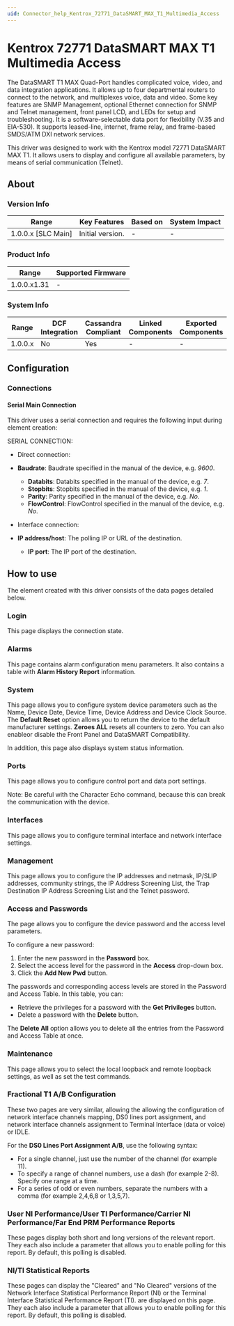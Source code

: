 ```yaml
---
uid: Connector_help_Kentrox_72771_DataSMART_MAX_T1_Multimedia_Access
---
```


# Kentrox 72771 DataSMART MAX T1 Multimedia Access

The DataSMART T1 MAX Quad-Port handles complicated voice, video, and data integration applications. It allows up to four departmental routers to connect to the network, and multiplexes voice, data and video. Some key features are SNMP Management, optional Ethernet connection for SNMP and Telnet management, front panel LCD, and LEDs for setup and troubleshooting. It is a software-selectable data port for flexibility (V.35 and EIA-530). It supports leased-line, internet, frame relay, and frame-based SMDS/ATM DXI network services.

This driver was designed to work with the Kentrox model 72771 DataSMART MAX T1. It allows users to display and configure all available parameters, by means of serial communication (Telnet).

## About

### Version Info

| **Range**            | **Key Features** | **Based on** | **System Impact** |
|----------------------|------------------|--------------|-------------------|
| 1.0.0.x \[SLC Main\] | Initial version. | \-           | \-                |

### Product Info

| **Range**   | **Supported Firmware** |
|-------------|------------------------|
| 1.0.0.x1.31 | \-                     |

### System Info

| **Range** | **DCF Integration** | **Cassandra Compliant** | **Linked Components** | **Exported Components** |
|-----------|---------------------|-------------------------|-----------------------|-------------------------|
| 1.0.0.x   | No                  | Yes                     | \-                    | \-                      |

## Configuration

### Connections

#### Serial Main Connection

This driver uses a serial connection and requires the following input during element creation:

SERIAL CONNECTION:

- Direct connection:

- **Baudrate**: Baudrate specified in the manual of the device, e.g. *9600*.
  - **Databits**: Databits specified in the manual of the device, e.g. *7*.
  - **Stopbits**: Stopbits specified in the manual of the device, e.g. *1*.
  - **Parity**: Parity specified in the manual of the device, e.g. *No*.
  - **FlowControl**: FlowControl specified in the manual of the device, e.g. *No*.

- Interface connection:

- **IP address/host**: The polling IP or URL of the destination.
  - **IP port**: The IP port of the destination.

## How to use

The element created with this driver consists of the data pages detailed below.

### Login

This page displays the connection state.

### Alarms

This page contains alarm configuration menu parameters. It also contains a table with **Alarm History Report** information.

### System

This page allows you to configure system device parameters such as the Name, Device Date, Device Time, Device Address and Device Clock Source. The **Default Reset** option allows you to return the device to the default manufacturer settings. **Zeroes ALL** resets all counters to zero. You can also enableor disable the Front Panel and DataSMART Compatibility.

In addition, this page also displays system status information.

### Ports

This page allows you to configure control port and data port settings.

Note: Be careful with the Character Echo command, because this can break the communication with the device.

### Interfaces

This page allows you to configure terminal interface and network interface settings.

### Management

This page allows you to configure the IP addresses and netmask, IP/SLIP addresses, community strings, the IP Address Screening List, the Trap Destination IP Address Screening List and the Telnet password.

### Access and Passwords

The page allows you to configure the device password and the access level parameters.

To configure a new password:

1.  Enter the new password in the **Password** box.
2.  Select the access level for the password in the **Access** drop-down box.
3.  Click the **Add New Pwd** button.

The passwords and corresponding access levels are stored in the Password and Access Table. In this table, you can:

- Retrieve the privileges for a password with the **Get Privileges** button.
- Delete a password with the **Delete** button.

The **Delete All** option allows you to delete all the entries from the Password and Access Table at once.

### Maintenance

This page allows you to select the local loopback and remote loopback settings, as well as set the test commands.

### Fractional T1 A/B Configuration

These two pages are very similar, allowing the allowing the configuration of network interface channels mapping, DS0 lines port assignment, and network interface channels assignment to Terminal Interface (data or voice) or IDLE.

For the **DS0 Lines Port Assignment A/B**, use the following syntax:

- For a single channel, just use the number of the channel (for example 11).
- To specify a range of channel numbers, use a dash (for example 2-8). Specify one range at a time.
- For a series of odd or even numbers, separate the numbers with a comma (for example 2,4,6,8 or 1,3,5,7).

### User NI Performance/User TI Performance/Carrier NI Performance/Far End PRM Performance Reports

These pages display both short and long versions of the relevant report. They each also include a parameter that allows you to enable polling for this report. By default, this polling is disabled.

### NI/TI Statistical Reports

These pages can display the "Cleared" and "No Cleared" versions of the Network Interface Statistical Performance Report (NI) or the Terminal Interface Statistical Performance Report (TI). are displayed on this page. They each also include a parameter that allows you to enable polling for this report. By default, this polling is disabled.
